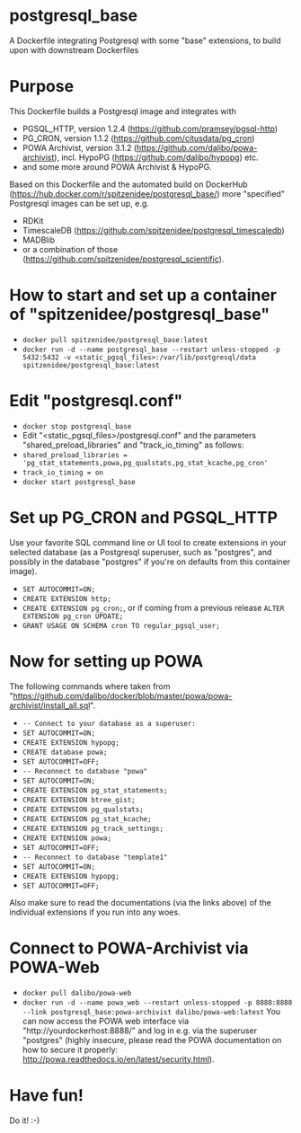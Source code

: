# postgresql_base
A Dockerfile integrating Postgresql with some "base" extensions, to build upon with downstream Dockerfiles

# Purpose
This Dockerfile builds a Postgresql image and integrates with
* PGSQL_HTTP, version 1.2.4 (https://github.com/pramsey/pgsql-http)
* PG_CRON, version 1.1.2 (https://github.com/citusdata/pg_cron)
* POWA Archivist, version 3.1.2 (https://github.com/dalibo/powa-archivist), incl. HypoPG (https://github.com/dalibo/hypopg) etc.
* and some more around POWA Archivist & HypoPG.

Based on this Dockerfile and the automated build on DockerHub (https://hub.docker.com/r/spitzenidee/postgresql_base/) more "specified" Postgresql images can be set up, e.g.
* RDKit
* TimescaleDB (https://github.com/spitzenidee/postgresql_timescaledb)
* MADBlib
* or a combination of those (https://github.com/spitzenidee/postgresql_scientific).

# How to start and set up a container of "spitzenidee/postgresql_base"
* `docker pull spitzenidee/postgresql_base:latest`
* `docker run -d --name postgresql_base --restart unless-stopped -p 5432:5432 -v <static_pgsql_files>:/var/lib/postgresql/data spitzenidee/postgresql_base:latest`

# Edit "postgresql.conf"
* `docker stop postgresql_base`
* Edit "<static_pgsql_files>/postgresql.conf" and the parameters "shared_preload_libraries" and "track_io_timing" as follows:
* `shared_preload_libraries = 'pg_stat_statements,powa,pg_qualstats,pg_stat_kcache,pg_cron'`
* `track_io_timing = on`
* `docker start postgresql_base`

# Set up PG_CRON and PGSQL_HTTP
Use your favorite SQL command line or UI tool to create extensions in your selected database (as a Postgresql superuser, such as "postgres", and possibly in the database "postgres" if you're on defaults from this container image).
* `SET AUTOCOMMIT=ON;`
* `CREATE EXTENSION http;`
* `CREATE EXTENSION pg_cron;`, or if coming from a previous release `ALTER EXTENSION pg_cron UPDATE;`
* `GRANT USAGE ON SCHEMA cron TO regular_pgsql_user;`

# Now for setting up POWA
The following commands where taken from "https://github.com/dalibo/docker/blob/master/powa/powa-archivist/install_all.sql".
* `-- Connect to your database as a superuser:`
* `SET AUTOCOMMIT=ON;`
* `CREATE EXTENSION hypopg;`
* `CREATE database powa;`
* `SET AUTOCOMMIT=OFF;`
* `-- Reconnect to database "powa"`
* `SET AUTOCOMMIT=ON;`
* `CREATE EXTENSION pg_stat_statements;`
* `CREATE EXTENSION btree_gist;`
* `CREATE EXTENSION pg_qualstats;`
* `CREATE EXTENSION pg_stat_kcache;`
* `CREATE EXTENSION pg_track_settings;`
* `CREATE EXTENSION powa;`
* `SET AUTOCOMMIT=OFF;`
* `-- Reconnect to database "template1"`
* `SET AUTOCOMMIT=ON;`
* `CREATE EXTENSION hypopg;`
* `SET AUTOCOMMIT=OFF;`

Also make sure to read the documentations (via the links above) of the individual extensions if you run into any woes.

# Connect to POWA-Archivist via POWA-Web
* `docker pull dalibo/powa-web`
* `docker run -d --name powa_web --restart unless-stopped -p 8888:8888 --link postgresql_base:powa-archivist dalibo/powa-web:latest`
You can now access the POWA web interface via "http://yourdockerhost:8888/" and log in e.g. via the superuser "postgres" (highly insecure, please read the POWA documentation on how to secure it properly: http://powa.readthedocs.io/en/latest/security.html).

# Have fun!
Do it! :-)
